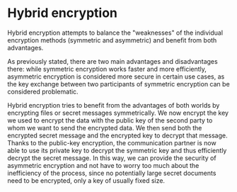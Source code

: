 # Hybrid encryption

Hybrid encryption attempts to balance the "weaknesses" of the individual encryption methods (symmetric and asymmetric) and benefit from both advantages.

As previously stated, there are two main advantages and disadvantages there: while symmetric encryption works faster and more efficiently, asymmetric encryption is considered more secure in certain use cases, as the key exchange between two participants of symmetric encryption can be considered problematic.

Hybrid encryption tries to benefit from the advantages of both worlds by encrypting files or secret messages symmetrically. We now encrypt the key we used to encrypt the data with the public key of the second party to whom we want to send the encrypted data. We then send both the encrypted secret message and the encrypted key to decrypt that message. Thanks to the public-key encryption, the communication partner is now able to use its private key to decrypt the symmetric key and thus efficiently decrypt the secret message. In this way, we can provide the security of asymmetric encryption and not have to worry too much about the inefficiency of the process, since no potentially large secret documents need to be encrypted, only a key of usually fixed size.
